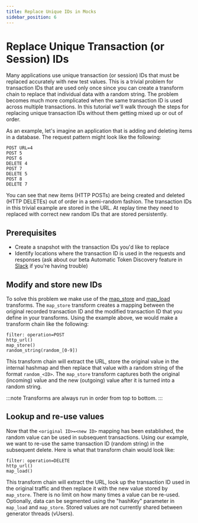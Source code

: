 ```yaml
---
title: Replace Unique IDs in Mocks
sidebar_position: 6
---
```


# Replace Unique Transaction (or Session) IDs

Many applications use unique transaction (or session) IDs that must be replaced accurately with new test values. This is a trivial problem for transaction IDs that are used only once since you can create a transform chain to replace that individual data with a random string. The problem becomes much more complicated when the same transaction ID is used across multiple transactions. In this tutorial we'll walk through the steps for replacing unique transaction IDs without them getting mixed up or out of order.

As an example, let's imagine an application that is adding and deleting items in a database. The request pattern might look like the following:
```
POST URL=4
POST 5
POST 6
DELETE 4
POST 7
DELETE 5
POST 8
DELETE 7
```

You can see that new items (HTTP POSTs) are being created and deleted (HTTP DELETEs) out of order in a semi-random fashion. The transaction IDs in this trivial example are stored in the URL. At replay time they need to replaced with correct new random IDs that are stored persistently.

## Prerequisites

* Create a snapshot with the transaction IDs you'd like to replace
* Identify locations where the transaction ID is used in the requests and responses (ask about our beta Automatic Token Discovery feature in [Slack](https://slack.speedscale.com) if you're having trouble)

## Modify and store new IDs

To solve this problem we make use of the [map_store](../../reference/transform-traffic/transforms/map_store/) and [map_load](../../reference/transform-traffic/transforms/map_load/) transforms. The `map_store` transform creates a mapping between the original recorded transaction ID and the modified transaction ID that you define in your transforms. Using the example above, we would make a transform chain like the following:

```
filter: operation=POST
http_url()
map_store()
random_string(random_[0-9])
```

This transform chain will extract the URL, store the original value in the internal hashmap and then replace that value with a random string of the format `random_<ID>`. The `map_store` transform captures both the original (incoming) value and the new (outgoing) value after it is turned into a random string.

:::note
Transforms are always run in order from top to bottom.
:::

## Lookup and re-use values

Now that the `<original ID>=<new ID>` mapping has been established, the random value can be used in subsequent transactions.  Using our example, we want to re-use the same transaction ID (random string) in the subsequent delete. Here is what that transform chain would look like:

```
filter: operation=DELETE
http_url()
map_load()
```

This transform chain will extract the URL, look up the transaction ID used in the original traffic and then replace it with the new value stored by `map_store`. There is no limit on how many times a value can be re-used. Optionally, data can be segmented using the "hashKey" parameter in `map_load` and `map_store`. Stored values are not currently shared between generator threads (vUsers).
